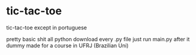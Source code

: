 # tic-tac-toe
tic-tac-toe except in portuguese

pretty basic shit
all python
download every .py file
just run main.py after it dummy
made for a course in UFRJ (Brazilian Uni)
